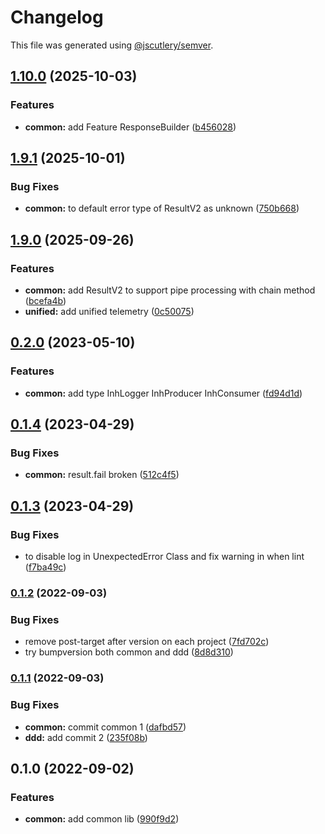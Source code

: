 # Changelog

This file was generated using [@jscutlery/semver](https://github.com/jscutlery/semver).

## [1.10.0](https://github.com/TGA88/inh-lib/compare/common-1.9.1...common-1.10.0) (2025-10-03)


### Features

* **common:** add Feature ResponseBuilder ([b456028](https://github.com/TGA88/inh-lib/commit/b456028f66d5d71a884c2e19b81f4235520db749))

## [1.9.1](https://github.com/TGA88/inh-lib/compare/common-1.9.0...common-1.9.1) (2025-10-01)


### Bug Fixes

* **common:** to default error type of ResultV2  as unknown ([750b668](https://github.com/TGA88/inh-lib/commit/750b668ee5cdfe67335625f480baa26bd11e93a7))

## [1.9.0](https://github.com/TGA88/inh-lib/compare/common-1.8.0...common-1.9.0) (2025-09-26)


### Features

* **common:** add ResultV2 to support pipe processing with chain method ([bcefa4b](https://github.com/TGA88/inh-lib/commit/bcefa4b4971d058078cb62a5f997dca41fd471de))
* **unified:** add unified telemetry ([0c50075](https://github.com/TGA88/inh-lib/commit/0c50075dfafdca2b0af72d7a07d9c96d27469be1))

## [0.2.0](https://github.com/TGA88/inh-lib/compare/common-0.1.4...common-0.2.0) (2023-05-10)


### Features

* **common:** add type InhLogger InhProducer InhConsumer ([fd94d1d](https://github.com/TGA88/inh-lib/commit/fd94d1d2eacfc920dbe5a27a7312ee0bdff8b8e8))

## [0.1.4](https://github.com/TGA88/inh-lib/compare/common-0.1.3...common-0.1.4) (2023-04-29)


### Bug Fixes

* **common:** result.fail broken ([512c4f5](https://github.com/TGA88/inh-lib/commit/512c4f5048a5d83d971021e8942f8dcc71a3933a))

## [0.1.3](https://github.com/TGA88/inh-lib/compare/common-0.1.2...common-0.1.3) (2023-04-29)


### Bug Fixes

* to disable log in UnexpectedError Class and fix warning in when lint ([f7ba49c](https://github.com/TGA88/inh-lib/commit/f7ba49c013851cb84425e96f98dc5989f3b4a05b))

### [0.1.2](https://github.com/TGA88/inh-lib/compare/common-0.1.1...common-0.1.2) (2022-09-03)


### Bug Fixes

* remove post-target after version on each project ([7fd702c](https://github.com/TGA88/inh-lib/commit/7fd702c179520ab3f739c6d4865feda6887c75fc))
* try bumpversion both common and ddd ([8d8d310](https://github.com/TGA88/inh-lib/commit/8d8d310005f343d8d084fcdffaf3c9f33757497d))

### [0.1.1](https://github.com/TGA88/inh-lib/compare/common-0.1.0...common-0.1.1) (2022-09-03)


### Bug Fixes

* **common:** commit common 1 ([dafbd57](https://github.com/TGA88/inh-lib/commit/dafbd5779812664758ce8e7cd2b8d8a77a837cec))
* **ddd:** add commit 2 ([235f08b](https://github.com/TGA88/inh-lib/commit/235f08b7508bbc4299a60dbc8fc2238bb22dc67c))

## 0.1.0 (2022-09-02)


### Features

* **common:** add common lib ([990f9d2](https://github.com/TGA88/inh-lib/commit/990f9d2e6ef5e1c2929fa55967a76b8b0f4ffcd2))

